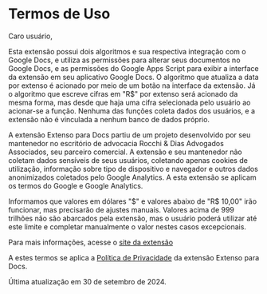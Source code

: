 # Termos de Uso
Caro usuário,

Esta extensão possui dois algoritmos e sua respectiva integração com o Google Docs, e utiliza as permissões para alterar seus documentos no Google Docs, e as permissões do Google Apps Script para exibir a interface da extensão em seu aplicativo Google Docs. O algoritmo que atualiza a data por extenso é acionado por meio de um botão na interface da extensão. Já o algoritmo que escreve cifras em "R$" por extenso será acionado da mesma forma, mas desde que haja uma cifra selecionada pelo usuário ao acionar-se a função. Nenhuma das funções coleta dados dos usuários, e a extensão não é vinculada a nenhum banco de dados próprio.

A extensão Extenso para Docs partiu de um projeto desenvolvido por seu mantenedor no escritório de advocacia Rocchi & Dias Advogados Associados, seu parceiro comercial. A extensão e seu mantenedor não coletam dados sensíveis de seus usuários, coletando apenas cookies de utilização, informação sobre tipo de dispositivo e navegador e outros dados anonimizados coletados pelo Google Analytics. A esta extensão se aplicam os termos do Google e Google Analytics.

Informamos que valores em dólares "$" e valores abaixo de "R$ 10,00" irão funcionar, mas precisarão de ajustes manuais. Valores acima de 999 trilhões não são abarcados pela extensão, mas o usuário poderá utilizar até este limite e completar manualmente o valor nestes casos excepcionais.

Para mais informações, acesse o [site da extensão](https://extensoparadocs.carlosalegre.com)

A estes termos se aplica a [Política de Privacidade](https://extensoparadocs.carlosalegre.com/privacy-policy) da extensão Extenso para Docs.

Última atualização em 30 de setembro de 2024.